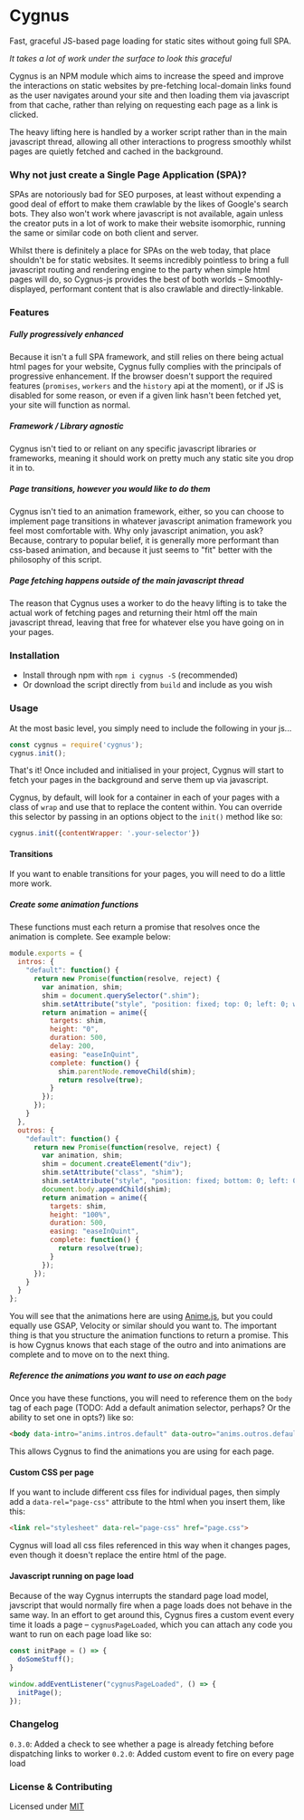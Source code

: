 # Cygnus

Fast, graceful JS-based page loading for static sites without going full SPA.

*It takes a lot of work under the surface to look this graceful*

Cygnus is an NPM module which aims to increase the speed and improve the interactions on static websites by pre-fetching local-domain links found as the user navigates around your site and then loading them via javascript from that cache, rather than relying on requesting each page as a link is clicked. 

The heavy lifting here is handled by a worker script rather than in the main javascript thread, allowing all other interactions to progress smoothly whilst pages are quietly fetched and cached in the background. 

### Why not just create a Single Page Application (SPA)?
SPAs are notoriously bad for SEO purposes, at least without expending a good deal of effort to make them crawlable by the likes of Google's search bots. They also won't work where javascript is not available, again unless the creator puts in a lot of work to make their website isomorphic, running the same or similar code on both client and server. 

Whilst there is definitely a place for SPAs on the web today, that place shouldn't be for static websites. It seems incredibly pointless to bring a full javascript routing and rendering engine to the party when simple html pages will do, so Cygnus-js provides the best of both worlds – Smoothly-displayed, performant content that is also crawlable and directly-linkable. 

### Features

##### Fully progressively enhanced
Because it isn't a full SPA framework, and still relies on there being actual html pages for your website, Cygnus fully complies with the principals of progressive enhancement. If the browser doesn't support the required features (`promises`, `workers` and the `history` api at the moment), or if JS is disabled for some reason, or even if a given link hasn't been fetched yet, your site will function as normal.

##### Framework / Library agnostic
Cygnus isn't tied to or reliant on any specific javascript libraries or frameworks, meaning it should work on pretty much any static site you drop it in to.

##### Page transitions, however you would like to do them
Cygnus isn't tied to an animation framework, either, so you can choose to implement page transitions in whatever javascript animation framework you feel most comfortable with. Why only javascript animation, you ask? Because, contrary to popular belief, it is generally more performant than css-based animation, and because it just seems to "fit" better with the philosophy of this script. 

##### Page fetching happens outside of the main javascript thread
The reason that Cygnus uses a worker to do the heavy lifting is to take the actual work of fetching pages and returning their html off the main javascript thread, leaving that free for whatever else you have going on in your pages.

### Installation

- Install through npm with `npm i cygnus -S` (recommended)
- Or download the script directly from `build` and include as you wish

### Usage

At the most basic level, you simply need to include the following in your js...

```javascript
const cygnus = require('cygnus');
cygnus.init();
```

That's it! Once included and initialised in your project, Cygnus will start to fetch your pages in the background and serve them up via javascript. 

Cygnus, by default, will look for a container in each of your pages with a class of `wrap` and use that to replace the content within. You can override this selector by passing in an options object to the `init()` method like so:

```javascript
cygnus.init({contentWrapper: '.your-selector'})
```

#### Transitions

If you want to enable transitions for your pages, you will need to do a little more work. 

##### Create some animation functions
These functions must each return a promise that resolves once the animation is complete. See example below: 

```javascript
module.exports = {
  intros: {
    "default": function() {
      return new Promise(function(resolve, reject) {
        var animation, shim;
        shim = document.querySelector(".shim");
        shim.setAttribute("style", "position: fixed; top: 0; left: 0; width: 100%; height: 100%; background-color: #E45353; line-height: 0; z-index: 5;");
        return animation = anime({
          targets: shim,
          height: "0",
          duration: 500,
          delay: 200,
          easing: "easeInQuint",
          complete: function() {
            shim.parentNode.removeChild(shim);
            return resolve(true);
          }
        });
      });
    }
  },
  outros: {
    "default": function() {
      return new Promise(function(resolve, reject) {
        var animation, shim;
        shim = document.createElement("div");
        shim.setAttribute("class", "shim");
        shim.setAttribute("style", "position: fixed; bottom: 0; left: 0; width: 100%; height: 0; background-color: #E45353; line-height: 0; z-index: 5;");
        document.body.appendChild(shim);
        return animation = anime({
          targets: shim,
          height: "100%",
          duration: 500,
          easing: "easeInQuint",
          complete: function() {
            return resolve(true);
          }
        });
      });
    }
  }
};
```

You will see that the animations here are using [Anime.js](http://anime-js.com), but you could equally use GSAP, Velocity or similar should you want to. The important thing is that you structure the animation functions to return a promise. This is how Cygnus knows that each stage of the outro and into animations are complete and to move on to the next thing. 

##### Reference the animations you want to use on each page

Once you have these functions, you will need to reference them on the `body` tag of each page (TODO: Add a default animation selector, perhaps? Or the ability to set one in opts?) like so: 

```html
<body data-intro="anims.intros.default" data-outro="anims.outros.default">
```

This allows Cygnus to find the animations you are using for each page. 

#### Custom CSS per page
If you want to include different css files for individual pages, then simply add a `data-rel="page-css"` attribute to the html when you insert them, like this:

```html
<link rel="stylesheet" data-rel="page-css" href="page.css">
```

Cygnus will load all css files referenced in this way when it changes pages, even though it doesn't replace the entire html of the page.

#### Javascript running on page load

Because of the way Cygnus interrupts the standard page load model, javscript that would normally fire when a page loads does not behave in the same way. In an effort to get around this, Cygnus fires a custom event every time it loads a page – `cygnusPageLoaded`, which you can attach any code you want to run on each page load like so: 

```javascript
const initPage = () => {
  doSomeStuff();
}

window.addEventListener("cygnusPageLoaded", () => {
  initPage();
});
```

### Changelog
`0.3.0`: Added a check to see whether a page is already fetching before dispatching links to worker
`0.2.0`: Added custom event to fire on every page load

### License & Contributing

Licensed under [MIT](LICENSE)
